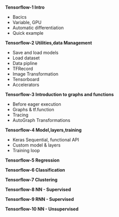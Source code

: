 **Tensorflow-1 Intro**
- Bacics
- Variable, GPU
- Automatic differentiation
- Quick example

**Tensorflow-2 Utilities,data Management**
- Save and load models
- Load dataset
- Data pipline
- TFRecord
- Image Transformation
- Tensorboard
- Accelerators

**Tensorflow-3 Introduction to graphs and functions**
- Before eager execution 
- Graphs & tf.function
- Tracing
- AutoGraph Transformations

**Tensorflow-4 Model,layers,training**
- Keras Sequential, functional API
- Custom model & layers
- Training loop

**Tensorflow-5 Regression**

**Tensorflow-6 Classification**

**Tensorflow-7 Clustering**

**Tensorflow-8 NN - Supervised**

**Tensorflow-9 RNN - Supervised**

**Tensorflow-10 NN - Unsupervised**

